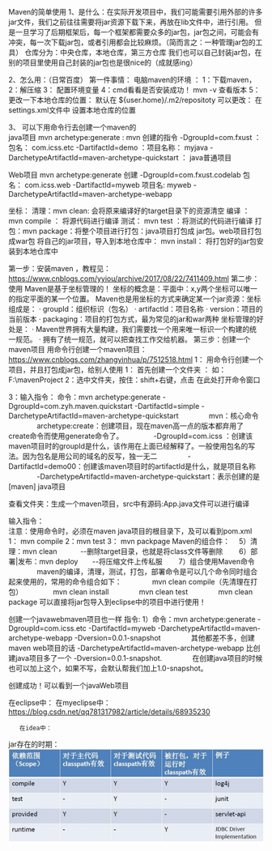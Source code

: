 Maven的简单使用
1、是什么：在实际开发项目中，我们可能需要引用外部的许多jar文件，我们之前往往需要将jar资源下载下来，再放在lib文件中，进行引用。
但是一旦学习了后期框架后，每一个框架都需要众多的jar包，jar包之间，可能会有冲突，每一次下载jar包，或者引用都会比较麻烦。（简而言之：一种管理jar包的工具）
仓库分为：中央仓库，本地仓库，第三方仓库
我们也可以自己封装jar包，在别的项目里使用自己封装的jar包也是很nice的（成就感ing）

2、怎么用：（日常百度）
第一件事情： 电脑maven的环境 ：
           1：下载maven，
           2：解压缩
           3： 配置环境变量
           4：cmd看看是否安装成功！  mvn  -v 查看版本
           5： 更改一下本地仓库的位置： 默认在  ${user.home}/.m2/repositoty
                  可以更改： 在settings.xml文件中 设置本地仓库的位置
                  
 3、 可以下用命令行去创建一个maven的  
 java项目
      mvn archetype:generate  : mvn  创建的指令
      -DgroupId=com.fxust        ： 包名：  com.icss.etc
      -DartifactId=demo             ：项目名称： myjava
      -DarchetypeArtifactId=maven-archetype-quickstart ： java普通项目

Web项目
mvn archetype:generate  创建
-DgroupId=com.fxust.codelab   包名：   com.icss.web
-DartifactId=myweb            项目名:  myweb
-DarchetypeArtifactId=maven-archetype-webapp


坐标： 
清理：mvn  clean: 会将原来编译好的target目录下的资源清空
编译  ： mvn compile  ： 将源代码进行编译
测试： mvn  test ：将测试的代码进行编译
打包：mvn  package：将整个项目进行打包：java项目打包成 jar包。web项目打包成war包
将自己的jar项目，导入到本地仓库中： mvn install： 将打包好的jar包安装到本地仓库中


第一步：安装maven ，教程见：
https://www.cnblogs.com/yyiou/archive/2017/08/22/7411409.html
第二步：使用
        Maven是基于坐标管理的！
        坐标的概念是：平面中：x,y两个坐标可以唯一的指定平面的某一个位置。
        Maven也是用坐标的方式来确定某一个jar资源：坐标组成是：
· groupId：组织标识（包名）
· artifactId：项目名称
· version：项目的当前版本
· packaging：项目的打包方式，最为常见的jar和war两种
坐标管理的好处是：
· Maven世界拥有大量构建，我们需要找一个用来唯一标识一个构建的统一规范。
· 拥有了统一规范，就可以把查找工作交给机器。
第三步：创建一个maven项目
      用命令行创建一个maven项目：
     https://www.cnblogs.com/zhangyinhua/p/7512518.html
1： 用命令行创建一个项目，并且打包成jar包，给别人使用
  1： 首先创建一个文件夹 ：
 如： F:\mavenProject
      2：选中文件夹，按住：shift+右键，点击  在此处打开命令窗口
 
3：输入指令： 命令：mvn archetype:generate -DgroupId=com.zyh.maven.quickstart -DartifactId=simple -DarchetypeArtifactId=maven-archetype-quickstart
　　　　mvn：核心命令
　　　　archetype:create：创建项目，现在maven高一点的版本都弃用了create命令而使用generate命令了。
　　　　-DgroupId=com.icss ：创建该maven项目时的groupId是什么，该作用在上面已经解释了。一般使用包名的写法。因为包名是用公司的域名的反写，独一无二
　　　　-DartifactId=demo00：创建该maven项目时的artifactId是什么，就是项目名称
　　　　-DarchetypeArtifactId=maven-archetype-quickstart：表示创建的是[maven] java项目
 
    
     
  
 
   
查看文件夹：生成一个maven项目，src中有源码:App.java文件可以进行编译
  
输入指令：  
注意：使用命令时，必须在maven java项目的根目录下，及可以看到pom.xml
 1： mvn  compile
 2：mvn  test
3： mvn packpage
Maven的组合件：
　5）清理：mvn clean　　　 --删除target目录，也就是将class文件等删除
　　6）部署|发布：mvn deploy　　--将压缩文件上传私服
　　7）组合使用Maven命令
　　　　maven的编译，清理，测试，打包，部署命令是可以几个命令同时组合起来使用的，常用的命令组合如下：
　　　　mvn clean compile（先清理在打包）
　　　　mvn clean install
　　　　mvn clean test
　　　　mvn clean package
可以直接将jar包导入到eclipse中的项目中进行使用！
 
创建一个javawebmaven项目也一样
指令: 1）命令：mvn archetype:generate -DgroupId=com.icss.etc -DartifactId=myweb -DarchetypeArtifactId=maven-archetype-webapp -Dversion=0.0.1-snapshot
 　　　　其他都差不多，创建maven web项目的话 -DarchetypeArtifactId=maven-archetype-webapp 比创建java项目多了一个 -Dversion=0.0.1-snapshot.
　　　　在创建java项目的时候也可以加上这个，如果不写，会默认帮我们加上1.0-snapshot。
 
 
 
 
创建成功！可以看到一个javaWeb项目
 
在eclipse中：
       在myeclipse中：
https://blog.csdn.net/qq781317982/article/details/68935230



 
       在idea中：
 
jar存在的时期：![image](https://github.com/helloworldkitty/mybatis/blob/master/clip_image010ff3cf3ea-eef5-4bbf-b6d5-2fe7a92d4095.jpg)

  
